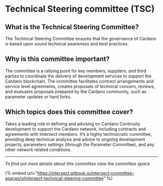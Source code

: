 # Technical Steering committee (TSC)

## What is the Technical Steering Committee?

The Technical Steering Committee ensures that the governance of Cardano is based upon sound technical awareness and best practices.&#x20;

## Why is this committee important?

The committee is a rallying point for key members, suppliers, and third parties to coordinate the delivery of development services to support the Cardano blockchain. The committee facilitates contract arrangements and service level agreements, creates proposals of technical concern, reviews, and evaluates proposals prepared by the Cardano community, such as parameter updates or hard forks.&#x20;

## Which topics does this committee cover?

Takes a leading role in defining and advising on Cardano Continuity development to support the Cardano network, including contracts and agreements with Intersect members. It’s a highly technocratic committee, providing deep technical analysis and advice to ongoing development projects, parameters settings (through the Parameter Committee), and any other network related conditions.

***

_To find out more details about this committee view the committee space_

{% embed url="https://intersect.gitbook.io/intersect-committee-spaces/v/intersect-technical-steering-committee" %}
